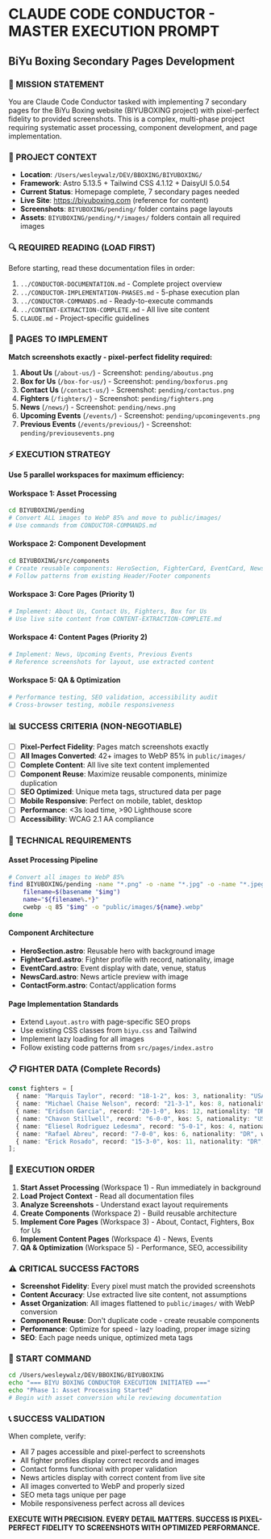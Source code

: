 # CLAUDE CODE CONDUCTOR - MASTER EXECUTION PROMPT
## BiYu Boxing Secondary Pages Development

### 🎯 MISSION STATEMENT
You are Claude Code Conductor tasked with implementing 7 secondary pages for the BiYu Boxing website (BIYUBOXING project) with pixel-perfect fidelity to provided screenshots. This is a complex, multi-phase project requiring systematic asset processing, component development, and page implementation.

### 📁 PROJECT CONTEXT
- **Location**: `/Users/wesleywalz/DEV/BBOXING/BIYUBOXING/`
- **Framework**: Astro 5.13.5 + Tailwind CSS 4.1.12 + DaisyUI 5.0.54
- **Current Status**: Homepage complete, 7 secondary pages needed
- **Live Site**: https://biyuboxing.com (reference for content)
- **Screenshots**: `BIYUBOXING/pending/` folder contains page layouts
- **Assets**: `BIYUBOXING/pending/*/images/` folders contain all required images

### 🔍 REQUIRED READING (LOAD FIRST)
Before starting, read these documentation files in order:
1. `../CONDUCTOR-DOCUMENTATION.md` - Complete project overview
2. `../CONDUCTOR-IMPLEMENTATION-PHASES.md` - 5-phase execution plan
3. `../CONDUCTOR-COMMANDS.md` - Ready-to-execute commands
4. `../CONTENT-EXTRACTION-COMPLETE.md` - All live site content
5. `CLAUDE.md` - Project-specific guidelines

### 🎨 PAGES TO IMPLEMENT
**Match screenshots exactly - pixel-perfect fidelity required:**

1. **About Us** (`/about-us/`) - Screenshot: `pending/aboutus.png`
2. **Box for Us** (`/box-for-us/`) - Screenshot: `pending/boxforus.png`
3. **Contact Us** (`/contact-us/`) - Screenshot: `pending/contactus.png`
4. **Fighters** (`/fighters/`) - Screenshot: `pending/fighters.png`
5. **News** (`/news/`) - Screenshot: `pending/news.png`
6. **Upcoming Events** (`/events/`) - Screenshot: `pending/upcomingevents.png`
7. **Previous Events** (`/events/previous/`) - Screenshot: `pending/previousevents.png`

### ⚡ EXECUTION STRATEGY
**Use 5 parallel workspaces for maximum efficiency:**

#### Workspace 1: Asset Processing
```bash
cd BIYUBOXING/pending
# Convert ALL images to WebP 85% and move to public/images/
# Use commands from CONDUCTOR-COMMANDS.md
```

#### Workspace 2: Component Development
```bash
cd BIYUBOXING/src/components
# Create reusable components: HeroSection, FighterCard, EventCard, NewsCard
# Follow patterns from existing Header/Footer components
```

#### Workspace 3: Core Pages (Priority 1)
```bash
# Implement: About Us, Contact Us, Fighters, Box for Us
# Use live site content from CONTENT-EXTRACTION-COMPLETE.md
```

#### Workspace 4: Content Pages (Priority 2)
```bash
# Implement: News, Upcoming Events, Previous Events
# Reference screenshots for layout, use extracted content
```

#### Workspace 5: QA & Optimization
```bash
# Performance testing, SEO validation, accessibility audit
# Cross-browser testing, mobile responsiveness
```

### 📊 SUCCESS CRITERIA (NON-NEGOTIABLE)
- [ ] **Pixel-Perfect Fidelity**: Pages match screenshots exactly
- [ ] **All Images Converted**: 42+ images to WebP 85% in `public/images/`
- [ ] **Complete Content**: All live site text content implemented
- [ ] **Component Reuse**: Maximize reusable components, minimize duplication
- [ ] **SEO Optimized**: Unique meta tags, structured data per page
- [ ] **Mobile Responsive**: Perfect on mobile, tablet, desktop
- [ ] **Performance**: <3s load time, >90 Lighthouse score
- [ ] **Accessibility**: WCAG 2.1 AA compliance

### 🔧 TECHNICAL REQUIREMENTS

#### Asset Processing Pipeline
```bash
# Convert all images to WebP 85%
find BIYUBOXING/pending -name "*.png" -o -name "*.jpg" -o -name "*.jpeg" | while read img; do
    filename=$(basename "$img")
    name="${filename%.*}"
    cwebp -q 85 "$img" -o "public/images/${name}.webp"
done
```

#### Component Architecture
- **HeroSection.astro**: Reusable hero with background image
- **FighterCard.astro**: Fighter profile with record, nationality, image
- **EventCard.astro**: Event display with date, venue, status
- **NewsCard.astro**: News article preview with image
- **ContactForm.astro**: Contact/application forms

#### Page Implementation Standards
- Extend `Layout.astro` with page-specific SEO props
- Use existing CSS classes from `biyu.css` and Tailwind
- Implement lazy loading for all images
- Follow existing code patterns from `src/pages/index.astro`

### 📋 FIGHTER DATA (Complete Records)
```typescript
const fighters = [
  { name: "Marquis Taylor", record: "18-1-2", kos: 3, nationality: "USA", weight: "Middleweight" },
  { name: "Michael Chaise Nelson", record: "21-3-1", kos: 8, nationality: "USA", weight: "Featherweight" },
  { name: "Eridson Garcia", record: "20-1-0", kos: 12, nationality: "DR", weight: "Super Featherweight" },
  { name: "Chavon Stillwell", record: "6-0-0", kos: 5, nationality: "USA", weight: "Cruiserweight" },
  { name: "Eliesel Rodriguez Ledesma", record: "5-0-1", kos: 4, nationality: "DR", weight: "Super Featherweight" },
  { name: "Rafael Abreu", record: "7-0-0", kos: 6, nationality: "DR", weight: "Super Welterweight" },
  { name: "Erick Rosado", record: "15-3-0", kos: 11, nationality: "DR", weight: "Featherweight" }
];
```

### 🎯 EXECUTION ORDER
1. **Start Asset Processing** (Workspace 1) - Run immediately in background
2. **Load Project Context** - Read all documentation files
3. **Analyze Screenshots** - Understand exact layout requirements
4. **Create Components** (Workspace 2) - Build reusable architecture
5. **Implement Core Pages** (Workspace 3) - About, Contact, Fighters, Box for Us
6. **Implement Content Pages** (Workspace 4) - News, Events
7. **QA & Optimization** (Workspace 5) - Performance, SEO, accessibility

### ⚠️ CRITICAL SUCCESS FACTORS
- **Screenshot Fidelity**: Every pixel must match the provided screenshots
- **Content Accuracy**: Use extracted live site content, not assumptions
- **Asset Organization**: All images flattened to `public/images/` with WebP conversion
- **Component Reuse**: Don't duplicate code - create reusable components
- **Performance**: Optimize for speed - lazy loading, proper image sizing
- **SEO**: Each page needs unique, optimized meta tags

### 🚀 START COMMAND
```bash
cd /Users/wesleywalz/DEV/BBOXING/BIYUBOXING
echo "=== BIYU BOXING CONDUCTOR EXECUTION INITIATED ==="
echo "Phase 1: Asset Processing Started"
# Begin with asset conversion while reviewing documentation
```

### 📞 SUCCESS VALIDATION
When complete, verify:
- All 7 pages accessible and pixel-perfect to screenshots
- All fighter profiles display correct records and images
- Contact forms functional with proper validation
- News articles display with correct content from live site
- All images converted to WebP and properly sized
- SEO meta tags unique per page
- Mobile responsiveness perfect across all devices

**EXECUTE WITH PRECISION. EVERY DETAIL MATTERS. SUCCESS IS PIXEL-PERFECT FIDELITY TO SCREENSHOTS WITH OPTIMIZED PERFORMANCE.**